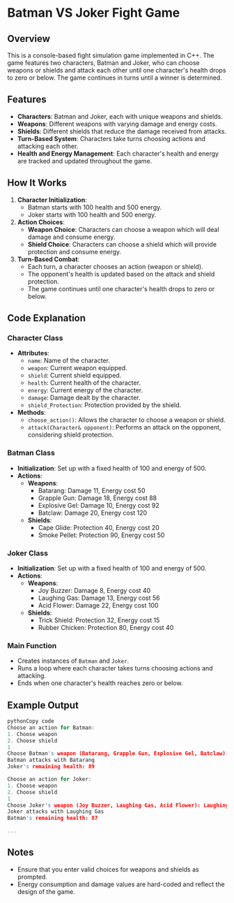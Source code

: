# Batman VS Joker Fight Game

## Overview

This is a console-based fight simulation game implemented in C++. The game features two characters, Batman and Joker, who can choose weapons or shields and attack each other until one character's health drops to zero or below. The game continues in turns until a winner is determined.

## Features

- **Characters**: Batman and Joker, each with unique weapons and shields.
- **Weapons**: Different weapons with varying damage and energy costs.
- **Shields**: Different shields that reduce the damage received from attacks.
- **Turn-Based System**: Characters take turns choosing actions and attacking each other.
- **Health and Energy Management**: Each character's health and energy are tracked and updated throughout the game.

## How It Works

1. **Character Initialization**:
    - Batman starts with 100 health and 500 energy.
    - Joker starts with 100 health and 500 energy.
2. **Action Choices**:
    - **Weapon Choice**: Characters can choose a weapon which will deal damage and consume energy.
    - **Shield Choice**: Characters can choose a shield which will provide protection and consume energy.
3. **Turn-Based Combat**:
    - Each turn, a character chooses an action (weapon or shield).
    - The opponent's health is updated based on the attack and shield protection.
    - The game continues until one character's health drops to zero or below.

## Code Explanation

### Character Class

- **Attributes**:
    - `name`: Name of the character.
    - `weapon`: Current weapon equipped.
    - `shield`: Current shield equipped.
    - `health`: Current health of the character.
    - `energy`: Current energy of the character.
    - `damage`: Damage dealt by the character.
    - `shield_Protection`: Protection provided by the shield.
- **Methods**:
    - `choose_action()`: Allows the character to choose a weapon or shield.
    - `attack(Character& opponent)`: Performs an attack on the opponent, considering shield protection.

### Batman Class

- **Initialization**: Set up with a fixed health of 100 and energy of 500.
- **Actions**:
    - **Weapons**:
        - Batarang: Damage 11, Energy cost 50
        - Grapple Gun: Damage 18, Energy cost 88
        - Explosive Gel: Damage 10, Energy cost 92
        - Batclaw: Damage 20, Energy cost 120
    - **Shields**:
        - Cape Glide: Protection 40, Energy cost 20
        - Smoke Pellet: Protection 90, Energy cost 50

### Joker Class

- **Initialization**: Set up with a fixed health of 100 and energy of 500.
- **Actions**:
    - **Weapons**:
        - Joy Buzzer: Damage 8, Energy cost 40
        - Laughing Gas: Damage 13, Energy cost 56
        - Acid Flower: Damage 22, Energy cost 100
    - **Shields**:
        - Trick Shield: Protection 32, Energy cost 15
        - Rubber Chicken: Protection 80, Energy cost 40

### Main Function

- Creates instances of `Batman` and `Joker`.
- Runs a loop where each character takes turns choosing actions and attacking.
- Ends when one character's health reaches zero or below.

## Example Output

```cpp
pythonCopy code
Choose an action for Batman:
1. Choose weapon
2. Choose shield
1
Choose Batman's weapon (Batarang, Grapple Gun, Explosive Gel, Batclaw): Batarang
Batman attacks with Batarang
Joker's remaining health: 89

Choose an action for Joker:
1. Choose weapon
2. Choose shield
1
Choose Joker's weapon (Joy Buzzer, Laughing Gas, Acid Flower): Laughing Gas
Joker attacks with Laughing Gas
Batman's remaining health: 87

...

```

## Notes

- Ensure that you enter valid choices for weapons and shields as prompted.
- Energy consumption and damage values are hard-coded and reflect the design of the game.